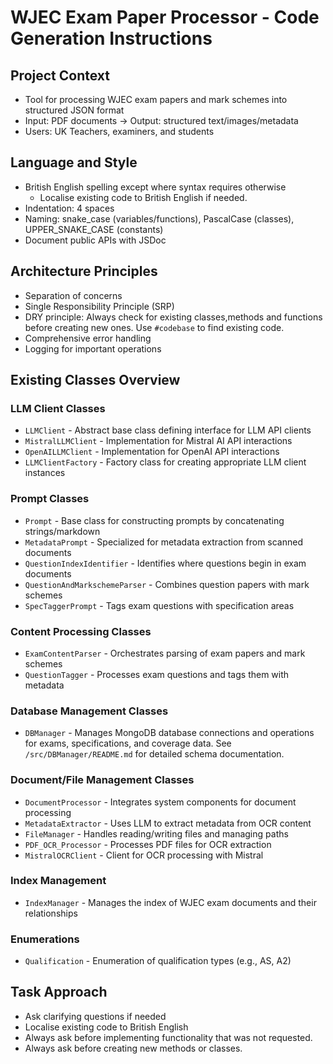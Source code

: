 # WJEC Exam Paper Processor - Code Generation Instructions

## Project Context

- Tool for processing WJEC exam papers and mark schemes into structured JSON format
- Input: PDF documents → Output: structured text/images/metadata
- Users: UK Teachers, examiners, and students

## Language and Style

- British English spelling except where syntax requires otherwise
  - Localise existing code to British English if needed.
- Indentation: 4 spaces
- Naming: snake_case (variables/functions), PascalCase (classes), UPPER_SNAKE_CASE (constants)
- Document public APIs with JSDoc

## Architecture Principles

- Separation of concerns
- Single Responsibility Principle (SRP)
- DRY principle: Always check for existing classes,methods and functions before creating new ones. Use `#codebase` to find existing code.
- Comprehensive error handling
- Logging for important operations

## Existing Classes Overview

### LLM Client Classes

- `LLMClient` - Abstract base class defining interface for LLM API clients
- `MistralLLMClient` - Implementation for Mistral AI API interactions
- `OpenAILLMClient` - Implementation for OpenAI API interactions
- `LLMClientFactory` - Factory class for creating appropriate LLM client instances

### Prompt Classes

- `Prompt` - Base class for constructing prompts by concatenating strings/markdown
- `MetadataPrompt` - Specialized for metadata extraction from scanned documents
- `QuestionIndexIdentifier` - Identifies where questions begin in exam documents
- `QuestionAndMarkschemeParser` - Combines question papers with mark schemes
- `SpecTaggerPrompt` - Tags exam questions with specification areas

### Content Processing Classes

- `ExamContentParser` - Orchestrates parsing of exam papers and mark schemes
- `QuestionTagger` - Processes exam questions and tags them with metadata

### Database Management Classes

- `DBManager` - Manages MongoDB database connections and operations for exams, specifications, and coverage data. See `/src/DBManager/README.md` for detailed schema documentation.

### Document/File Management Classes

- `DocumentProcessor` - Integrates system components for document processing
- `MetadataExtractor` - Uses LLM to extract metadata from OCR content
- `FileManager`  - Handles reading/writing files and managing paths
- `PDF_OCR_Processor` - Processes PDF files for OCR extraction
- `MistralOCRClient` - Client for OCR processing with Mistral

### Index Management

- `IndexManager` - Manages the index of WJEC exam documents and their relationships

### Enumerations

- `Qualification` - Enumeration of qualification types (e.g., AS, A2)

## Task Approach
  
- Ask clarifying questions if needed
- Localise existing code to British English
- Always ask before implementing functionality that was not requested.
- Always ask before creating new methods or classes.
